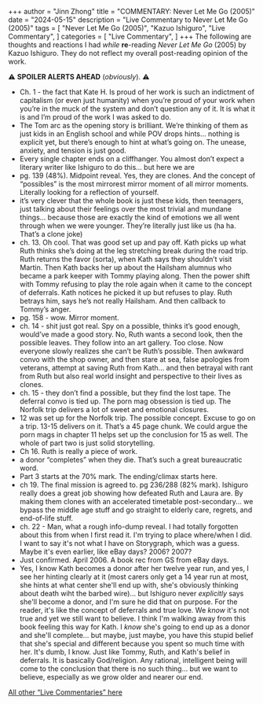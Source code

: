 +++
author = "Jinn Zhong"
title = "COMMENTARY: Never Let Me Go (2005)"
date = "2024-05-15"
description = "Live Commentary to Never Let Me Go (2005)"
tags = [
    "Never Let Me Go (2005)",
    "Kazuo Ishiguro",
    "Live Commentary",
]
categories = [
    "Live Commentary",
]
+++
The following are thoughts and reactions I had _while_ **re**-reading _Never Let Me Go_ (2005) by Kazuo Ishiguro. They do not reflect my overall post-reading opinion of the work. 

:warning: **SPOILER ALERTS AHEAD** (_obviously_). :warning:

* Ch. 1 - the fact that Kate H. Is proud of her work is such an indictment of capitalism (or even just humanity) when you’re proud of your work when you’re in the muck of the system and don’t question any of it. It is what it is and I’m proud of the work I was asked to do.
* The Tom arc as the opening story is brilliant. We’re thinking of them as just kids in an English school and while POV drops hints… nothing is explicit yet, but there’s enough to hint at what’s going on. The unease, anxiety, and tension is just good.
* Every single chapter ends on a cliffhanger. You almost don’t expect a literary writer like Ishiguro to do this… but here we are
* pg. 139 (48%). Midpoint reveal. Yes, they are clones. And the concept of “possibles” is the most mirrorest mirror moment of all mirror moments. Literally looking for a reflection of yourself.
* it’s very clever that the whole book is just these kids, then teenagers, just talking about their feelings over the most trivial and mundane things… because those are exactly the kind of emotions we all went through when we were younger. They’re literally just like us (ha ha. That’s a clone joke)
* ch. 13. Oh cool. That was good set up and pay off.  Kath picks up what Ruth thinks she’s doing at the leg stretching break during the road trip.  Ruth returns the favor (sorta), when Kath says they shouldn’t visit Martin. Then Kath backs her up about the Hailsham alumnus who became a park keeper with Tommy playing along. Then the power shift with Tommy refusing to play the role again when it came to the concept of deferrals. Kath notices he picked it up but refuses to play. Ruth betrays him, says he’s not really Hailsham. And then callback to Tommy’s anger.
* pg. 158 - wow. Mirror moment. 
* ch. 14 - shit just got real. Spy on a possible, thinks it’s good enough, would’ve made a good story. No, Ruth wants a second look, then the possible leaves. They follow into an art gallery. Too close.  Now everyone slowly realizes she can’t be Ruth’s possible. Then awkward convo with the shop owner, and then stare at sea, false apologies from veterans, attempt at saving Ruth from Kath… and then betrayal with rant from Ruth but also real world insight and perspective to their lives as clones. 
* ch. 15 - they don’t find a possible, but they find the lost tape. The deferral convo is tied up. The porn mag obsession is tied up. The Norfolk trip delivers a lot of sweet and emotional closures.
* 12 was set up for the Norfolk trip. The possible concept. Excuse to go on a trip. 13-15 delivers on it. That’s a 45 page chunk. We could argue the porn mags in chapter 11 helps set up the conclusion for 15 as well. The whole of part two is just solid storytelling. 
* Ch 16. Ruth is really a piece of work.
* a donor “completes” when they die. That’s such a great bureaucratic word.
* Part 3 starts at the 70% mark. The ending/climax starts here.
* ch 19. The final mission is agreed to. pg 236/288 (82% mark).  Ishiguro really does a great job showing how defeated Ruth and Laura are. By making them clones with an accelerated timetable post-secondary... we bypass the middle age stuff and go straight to elderly care, regrets, and end-of-life stuff.
* ch. 22 - Man, what a rough info-dump reveal. I had totally forgotten  about this from when I first read it. I'm trying to place where/when I did. I want to say it's not what I have on Storygraph, which was a guess. Maybe it's even earlier, like eBay days? 2006? 2007?
* Just confirmed. April 2006. A book rec from GS from eBay days.
* Yes, I know Kath becomes a donor after her twelve year run, and yes, I see her hinting clearly at it (most carers only get a 14 year run at most, she hints at what center she'll end up with, she's obviously thinking about death wiht the barbed wire)... but Ishiguro never _explicitly_ says she'll become a donor, and I'm sure he did that on purpose. For the reader, it's like the concept of deferrals and true love. We _know_ it's not true and yet we still want to believe. I think I'm walking away from this book feeling this way for Kath. I _know_ she's going to end up as a donor and she'll complete... but maybe, just maybe, you have this stupid belief that she's special and different because you spent so much time with her. It's dumb, I know. Just like Tommy, Ruth, and Kath's belief in deferrals. It is basically God/religion. Any rational, intelligent being will come to the conclusion that there is no such thing... but we want to believe, especially as we grow older and nearer our end.

[All other “Live Commentaries” here](https://journal.jinnzhong.com/categories/live-commentary/)
